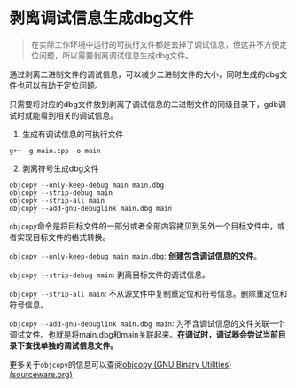 # 剥离调试信息生成dbg文件

> 在实际工作环境中运行的可执行文件都是去掉了调试信息，但这并不方便定位问题，所以需要剥离调试信息生成dbg文件。



通过剥离二进制文件的调试信息，可以减少二进制文件的大小，同时生成的dbg文件也可以有助于定位问题。

只需要将对应的dbg文件放到剥离了调试信息的二进制文件的同级目录下，gdb调试时就能看到相关的调试信息。



1. 生成有调试信息的可执行文件

```shell
g++ -g main.cpp -o main
```

2. 剥离符号生成dbg文件

```shell
objcopy --only-keep-debug main main.dbg
objcopy --strip-debug main
objcopy --strip-all main
objcopy --add-gnu-debuglink main.dbg main
```

`objcopy`命令是将目标文件的一部分或者全部内容拷贝到另外一个目标文件中，或者实现目标文件的格式转换。

`objcopy --only-keep-debug main main.dbg`: **创建包含调试信息的文件**。

`objcopy --strip-debug main`: 剥离目标文件的调试信息。

`objcopy --strip-all main`: 不从源文件中复制重定位和符号信息。删除重定位和符号信息。

`objcopy --add-gnu-debuglink main.dbg main`: 为不含调试信息的文件关联一个调试文件。也就是将main.dbg和main关联起来。**在调试时，调试器会尝试当前目录下查找单独的调试信息文件。**



更多关于`objcopy`的信息可以查阅[objcopy (GNU Binary Utilities) (sourceware.org)](https://sourceware.org/binutils/docs/binutils/objcopy.html)
